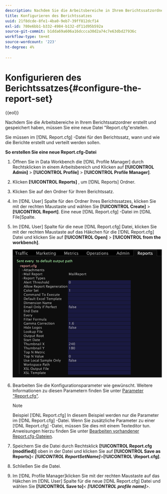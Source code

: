 ```yaml
---
description: Nachdem Sie die Arbeitsbereiche in Ihrem Berichtssatzordner erstellt und gespeichert haben, müssen Sie eine neue Datei "Report.cfg"erstellen.
title: Konfigurieren des Berichtssatzes
uuid: 21f8dcde-8fe1-4ba0-9eb7-39ff812dcf14
exl-id: 780e6bb1-b332-4984-b132-df11d95b592a
source-git-commit: b1dda69a606a16dccca30d2a74c7e63dbd27936c
workflow-type: tm+mt
source-wordcount: '223'
ht-degree: 4%

---
```


# Konfigurieren des Berichtssatzes{#configure-the-report-set}

{{eol}}

Nachdem Sie die Arbeitsbereiche in Ihrem Berichtssatzordner erstellt und gespeichert haben, müssen Sie eine neue Datei &quot;Report.cfg&quot;erstellen.

Sie müssen im [!DNL Report.cfg] -Datei für den Berichtssatz, wann und wie die Berichte erstellt und verteilt werden sollen.

**So erstellen Sie eine neue Report.cfg-Datei**

1. Öffnen Sie in Data Workbench die [!DNL Profile Manager] durch Rechtsklicken in einem Arbeitsbereich und Klicken auf **[!UICONTROL Admin]** > **[!UICONTROL Profile]** > **[!UICONTROL Profile Manager]**.
1. Klicken **[!UICONTROL Reports]** , um [!DNL Reports] Ordner.
1. Klicken Sie auf den Ordner für Ihren Berichtssatz.
1. Im [!DNL User] Spalte für den Ordner Ihres Berichtssatzes, klicken Sie mit der rechten Maustaste und wählen Sie **[!UICONTROL Create]** > **[!UICONTROL Report]**. Eine neue [!DNL Report.cfg] -Datei im [!DNL File]Spalte.
1. Im [!DNL User] Spalte für die neue [!DNL Report.cfg] Datei, klicken Sie mit der rechten Maustaste auf das Häkchen für die [!DNL Report.cfg] Datei und klicken Sie auf **[!UICONTROL Open]** > **[!UICONTROL from the workbench]**.

   ![Schritt-Info](assets/cfg_reportcfg.png)

1. Bearbeiten Sie die Konfigurationsparameter wie gewünscht. Weitere Informationen zu diesen Parametern finden Sie unter [Parameter &quot;Report.cfg&quot;](../../../../../home/c-rpt-oview/c-rpt-param-ref/c-rpt-param.md#concept-838e59d72d3f4cb29ee15f5c7eb0ceff).

   >[!NOTE]
   >
   >Beispiel [!DNL Report.cfg] In diesem Beispiel werden nur die Parameter im [!DNL Report.cfg] -Datei. Wenn Sie zusätzliche Parameter zu einer [!DNL Report.cfg] -Datei, müssen Sie dies mit einem Texteditor tun. Anweisungen hierzu finden Sie unter [Bearbeiten vorhandener Report.cfg-Dateien](../../../../../home/c-rpt-oview/c-work-rpt-sets/c-edit-ex-rpt-files/c-edit-ex-rpt-files.md#concept-96fd57159f454defa09bd18655a12887).

1. Speichern Sie die Datei durch Rechtsklick **[!UICONTROL Report.cfg (modified)]** oben in der Datei und klicken Sie auf **[!UICONTROL Save as Reports\]***&lt; **[!UICONTROL ReportSetName]**>***[!UICONTROL \Report.cfg]**.
1. Schließen Sie die Datei.
1. Im [!DNL Profile Manager]klicken Sie mit der rechten Maustaste auf das Häkchen im [!DNL User] Spalte für die neue [!DNL Report.cfg] Datei und wählen Sie **[!UICONTROL Save to]***&lt; **[!UICONTROL profile name]**>*.
